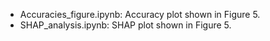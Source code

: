 - Accuracies_figure.ipynb: Accuracy plot shown in Figure 5.
- SHAP_analysis.ipynb: SHAP plot shown in Figure 5.